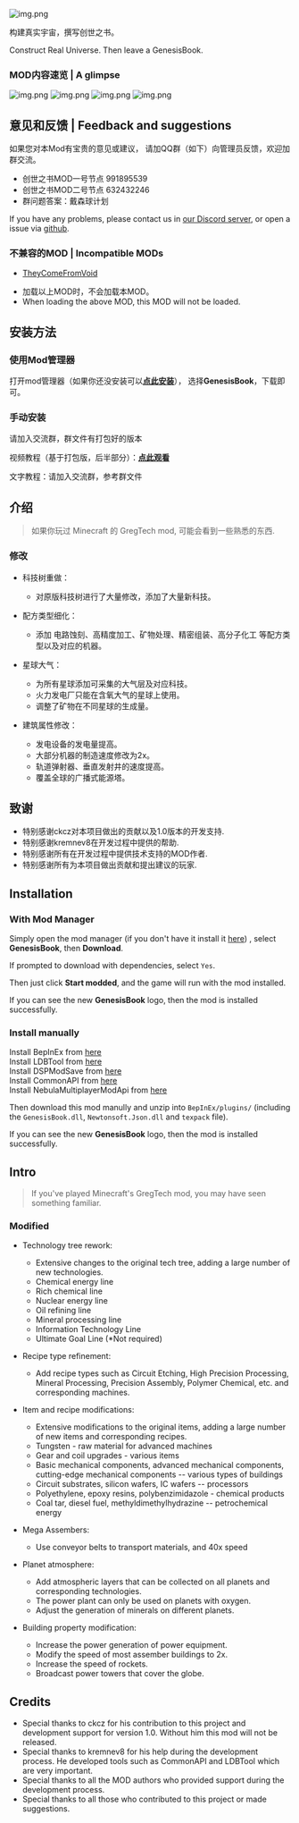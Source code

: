 ![img.png](https://assets.awbugl.top/dsp-genesisbook/profile.png)

构建真实宇宙，撰写创世之书。

Construct Real Universe. Then leave a GenesisBook.

### MOD内容速览 | A glimpse

![img.png](https://assets.awbugl.top/dsp-genesisbook/1.jpg)
![img.png](https://assets.awbugl.top/dsp-genesisbook/5.jpg)
![img.png](https://assets.awbugl.top/dsp-genesisbook/3.jpg)
![img.png](https://assets.awbugl.top/dsp-genesisbook/4.jpg)


## 意见和反馈 | Feedback and suggestions

如果您对本Mod有宝贵的意见或建议，
请加QQ群（如下）向管理员反馈，欢迎加群交流。

- 创世之书MOD一号节点 991895539
- 创世之书MOD二号节点 632432246
- 群问题答案：戴森球计划


If you have any problems, please contact us in [our Discord server](https://discord.gg/QwMEeaRZZR),
or open a issue via [github](https://github.com/Awbugl/ProjectGenesis).

### 不兼容的MOD | Incompatible MODs

+ [TheyComeFromVoid](https://dsp.thunderstore.io/package/ckcz123/TheyComeFromVoid/)

- 加载以上MOD时，不会加载本MOD。
- When loading the above MOD, this MOD will not be loaded.


## 安装方法

### 使用Mod管理器

打开mod管理器（如果你还没安装可以[**点此安装**](https://dsp.thunderstore.io/package/ebkr/r2modman/)），
选择**GenesisBook**，下载即可。

### 手动安装

请加入交流群，群文件有打包好的版本

视频教程（基于打包版，后半部分）：[**点此观看**](https://www.bilibili.com/video/BV13Y411d7ps/)

文字教程：请加入交流群，参考群文件

## 介绍

> 如果你玩过 Minecraft 的 GregTech mod, 可能会看到一些熟悉的东西.

### 修改

- 科技树重做：
  + 对原版科技树进行了大量修改，添加了大量新科技。


- 配方类型细化：
  + 添加 电路蚀刻、高精度加工、矿物处理、精密组装、高分子化工 等配方类型以及对应的机器。


- 星球大气：
  + 为所有星球添加可采集的大气层及对应科技。
  + 火力发电厂只能在含氧大气的星球上使用。
  + 调整了矿物在不同星球的生成量。


- 建筑属性修改：
  + 发电设备的发电量提高。
  + 大部分机器的制造速度修改为2x。
  + 轨道弹射器、垂直发射井的速度提高。
  + 覆盖全球的广播式能源塔。


## 致谢

- 特别感谢ckcz对本项目做出的贡献以及1.0版本的开发支持.
- 特别感谢kremnev8在开发过程中提供的帮助.
- 特别感谢所有在开发过程中提供技术支持的MOD作者.
- 特别感谢所有为本项目做出贡献和提出建议的玩家.


## Installation

### With Mod Manager

Simply open the mod manager (if you don't have it install it [here](https://dsp.thunderstore.io/package/ebkr/r2modman/))
, select **GenesisBook**, then **Download**.

If prompted to download with dependencies, select `Yes`.

Then just click **Start modded**, and the game will run with the mod installed.

If you can see the new **GenesisBook** logo, then the mod is installed successfully.

### Install manually

Install BepInEx from [here](https://dsp.thunderstore.io/package/xiaoye97/BepInEx/)<br/>
Install LDBTool from [here](https://dsp.thunderstore.io/package/xiaoye97/LDBTool/)<br/>
Install DSPModSave from [here](https://dsp.thunderstore.io/package/CommonAPI/DSPModSave/)<br/>
Install CommonAPI from [here](https://dsp.thunderstore.io/package/CommonAPI/CommonAPI/)<br/>
Install NebulaMultiplayerModApi from [here](https://dsp.thunderstore.io/package/nebula/NebulaMultiplayerModApi/)<br/>

Then download this mod manully and unzip into `BepInEx/plugins/` (including the `GenesisBook.dll`, `Newtonsoft.Json.dll`
and `texpack` file).

If you can see the new **GenesisBook** logo, then the mod is installed successfully.


## Intro

> If you've played Minecraft's GregTech mod, you may have seen something familiar.

### Modified

- Technology tree rework:
  + Extensive changes to the original tech tree, adding a large number of new technologies.
  + Chemical energy line
  + Rich chemical line
  + Nuclear energy line
  + Oil refining line
  + Mineral processing line
  + Information Technology Line
  + Ultimate Goal Line (*Not required)


- Recipe type refinement:
  + Add recipe types such as Circuit Etching, High Precision Processing, Mineral Processing, Precision Assembly,
    Polymer Chemical, etc. and corresponding machines.


- Item and recipe modifications:
  + Extensive modifications to the original items, adding a large number of new items and corresponding recipes.
  + Tungsten - raw material for advanced machines
  + Gear and coil upgrades - various items
  + Basic mechanical components, advanced mechanical components, cutting-edge mechanical components -- various types
    of buildings
  + Circuit substrates, silicon wafers, IC wafers -- processors
  + Polyethylene, epoxy resins, polybenzimidazole - chemical products
  + Coal tar, diesel fuel, methyldimethylhydrazine -- petrochemical energy


- Mega Assembers:
  + Use conveyor belts to transport materials, and 40x speed


- Planet atmosphere:
  + Add atmospheric layers that can be collected on all planets and corresponding technologies.
  + The power plant can only be used on planets with oxygen.
  + Adjust the generation of minerals on different planets.


- Building property modification:
  + Increase the power generation of power equipment.
  + Modify the speed of most assember buildings to 2x.
  + Increase the speed of rockets.
  + Broadcast power towers that cover the globe.


## Credits

- Special thanks to ckcz for his contribution to this project and development support for version 1.0. Without him this
  mod will not be released.
- Special thanks to kremnev8 for his help during the development process. He developed tools such as CommonAPI and
  LDBTool which are very important.
- Special thanks to all the MOD authors who provided support during the development process.
- Special thanks to all those who contributed to this project or made suggestions.
